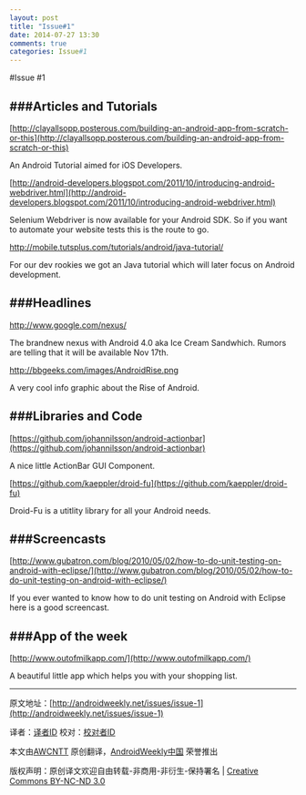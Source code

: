 ```yaml
---
layout: post
title: "Issue#1"
date: 2014-07-27 13:30
comments: true
categories: Issue#1
---
```


#Issue #1

###Articles and Tutorials
---
[http://clayallsopp.posterous.com/building-an-android-app-from-scratch-or-this](http://clayallsopp.posterous.com/building-an-android-app-from-scratch-or-this) 

An Android Tutorial aimed for iOS Developers.

[http://android-developers.blogspot.com/2011/10/introducing-android-webdriver.html](http://android-developers.blogspot.com/2011/10/introducing-android-webdriver.html)
 
Selenium Webdriver is now available for your Android SDK. So if you want to automate your website tests this is the route to go.

[http://mobile.tutsplus.com/tutorials/android/java-tutorial/ ](http://mobile.tutsplus.com/tutorials/android/java-tutorial/ )

For our dev rookies we got an Java tutorial which will later focus on Android development.

###Headlines
---
[http://www.google.com/nexus/ ](http://www.google.com/nexus/ )

The brandnew nexus with Android 4.0 aka Ice Cream Sandwhich. Rumors are telling that it will be available Nov 17th.

[http://bbgeeks.com/images/AndroidRise.png ](http://bbgeeks.com/images/AndroidRise.png )

A very cool info graphic about the Rise of Android.

###Libraries and Code
---
[https://github.com/johannilsson/android-actionbar](https://github.com/johannilsson/android-actionbar)
 
A nice little ActionBar GUI Component.

[https://github.com/kaeppler/droid-fu](https://github.com/kaeppler/droid-fu) 

Droid-Fu is a utitlity library for all your Android needs.

###Screencasts
---
[http://www.gubatron.com/blog/2010/05/02/how-to-do-unit-testing-on-android-with-eclipse/](http://www.gubatron.com/blog/2010/05/02/how-to-do-unit-testing-on-android-with-eclipse/)
 
If you ever wanted to know how to do unit testing on Android with Eclipse here is a good screencast.

###App of the week
---
[http://www.outofmilkapp.com/](http://www.outofmilkapp.com/) 

A beautiful little app which helps you with your shopping list.

---


原文地址：[http://androidweekly.net/issues/issue-1](http://androidweekly.net/issues/issue-1)

译者：[译者ID](https://github.com/译者ID) 校对：[校对者ID](https://github.com/校对者ID)

本文由[AWCNTT](https://github.com/AWCNTT) 原创翻译，[AndroidWeekly中国](http://www.androidweekly.cn/) 荣誉推出

版权声明：原创译文欢迎自由转载-非商用-非衍生-保持署名 | [Creative Commons BY-NC-ND 3.0](http://creativecommons.org/licenses/by-nc-nd/3.0/deed.zh)